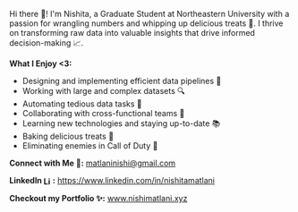 Hi there 👋! I'm Nishita, a Graduate Student at Northeastern University with a passion for wrangling numbers and whipping up delicious treats 🧁. I thrive on transforming raw data into valuable insights that drive informed decision-making 📈.

**What I Enjoy <3:**

* Designing and implementing efficient data pipelines 🚧  
* Working with large and complex datasets 🔍  
* Automating tedious data tasks 🤖  
* Collaborating with cross-functional teams 🤝  
* Learning new technologies and staying up-to-date 📚  
* Baking delicious treats 🍪  
* Eliminating enemies in Call of Duty 🔫  

**Connect with Me 🔗:** matlaninishi@gmail.com  

**LinkedIn <img src="https://cdn.jsdelivr.net/gh/devicons/devicon/icons/linkedin/linkedin-original.svg" alt="LinkedIn" width="16" style="vertical-align:middle;">:** https://www.linkedin.com/in/nishitamatlani  

**Checkout my Portfolio ✨:** www.nishimatlani.xyz  



